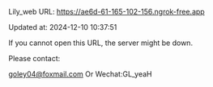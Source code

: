Lily_web URL: https://ae6d-61-165-102-156.ngrok-free.app

Updated at: 2024-12-10 10:37:51

If you cannot open this URL, the server might be down.

Please contact: 

goley04@foxmail.com Or Wechat:GL_yeaH